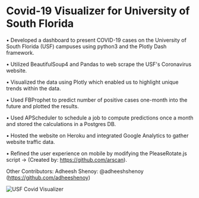 # Covid-19 Visualizer for University of South Florida

• Developed a dashboard to present COVID-19 cases on the University of South Florida (USF) campuses using python3 and the Plotly Dash framework. 

• Utilized BeautifulSoup4 and Pandas to web scrape the USF's Coronavirus website.

• Visualized the data using Plotly which enabled us to highlight unique trends within the data.

• Used FBProphet to predict number of positive cases one-month into the future and plotted the results.

• Used APScheduler to schedule a job to compute predictions once a month and stored the calculations in a Postgres DB. 

• Hosted the website on Heroku and integrated Google Analytics to gather website traffic data.

• Refined the user experience on mobile by modifying the PleaseRotate.js script -> (Created by: https://github.com/arscan).

Other Contributors:
    Adheesh Shenoy: @adheeshshenoy (https://github.com/adheeshenoy)

![USF Covid Visualizer](https://user-images.githubusercontent.com/51538046/89087693-14a80480-d363-11ea-8fe3-09a4f87d3816.gif)
